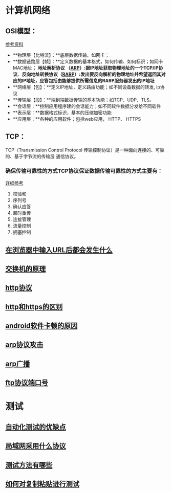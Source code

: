 # 计算机网络

## OSI模型：

[参考资料](https://blog.csdn.net/w2009211777/article/details/124035909)

- **物理层【比特流】：**底层数据传输、如网卡；
- **数据链路层【帧】：**定义数据的基本格式，如何传输、如何标识；如网卡MAC地址； **地址解析协议 （[ARP](https://baike.baidu.com/item/ARP/609343?fromtitle=ARP%E5%8D%8F%E8%AE%AE&fromid=1742212&fr=aladdin)）:据IP地址获取物理地址的一个TCP/IP协议**、**反向地址转换协议（[RARP](https://baike.baidu.com/item/%E5%8F%8D%E5%90%91%E5%9C%B0%E5%9D%80%E8%BD%AC%E6%8D%A2%E5%8D%8F%E8%AE%AE?fromModule=lemma_search-box)）:发出要反向解析的物理地址并希望返回其对应的IP地址，应答包括由能够提供所需信息的RARP服务器发出的IP地址**
- **网络层【包】：**定义IP地址，定义路由功能；如不同设备数据的转发, ip协议
- **传输层【段】：**端到端数据传输的基本功能；如TCP、UDP、TLS。
- **会话层：**控制应用程序建的会话能力；如不同软件数据分发给不同软件
- **表示层：**数据格式标识，基本的压缩加密功能
- **应用层：**各种的应用软件；包括web应用， HTTP、 HTTPS

## TCP：

TCP（Transmission Control Protocol 传输控制协议）是一种面向连接的、可靠的、基于字节流的传输层
通信协议。

### 确保传输可靠性的方式TCP协议保证数据传输可靠性的方式主要有：

[详细参考](http://t.zoukankan.com/l199616j-p-11406914.html)

1. 校验和
2. 序列号
3. 确认应答
4. 超时重传
5. 连接管理
6. 流量控制
7. 拥塞控制

## [在浏览器中输入URL后都会发生什么](https://blog.csdn.net/Richardjgp/article/details/125159922)

## [交换机的原理](https://product.pconline.com.cn/itbk/software/dnyw/1707/9601528.html)

## [http协议](https://blog.csdn.net/u010710458/article/details/79636625)

## [http和https的区别](https://www.cnblogs.com/vickylinj/p/10925733.html)

## [android软件卡顿的原因](https://blog.csdn.net/weixin_52700281/article/details/122883733)

## [arp协议攻击](https://blog.csdn.net/qq_48708303/article/details/116446976)

## [arp广播](https://baike.baidu.com/item/ARP/609343?fr=aladdin)

## [ftp协议端口号](https://edu.iask.sina.com.cn/jy/a9m9tZtsyC2.html)

# 测试

## [自动化测试的优缺点](https://blog.csdn.net/qq_37964547/article/details/82384976)

## [局域网采用什么协议](https://baike.baidu.com/item/%E5%B1%80%E5%9F%9F%E7%BD%91%E5%8D%8F%E8%AE%AE/2298655)

## [测试方法有哪些](https://blog.csdn.net/qq_45042752/article/details/125893902)

## [如何对复制粘贴进行测试](https://blog.csdn.net/qq_60219215/article/details/118883402)
